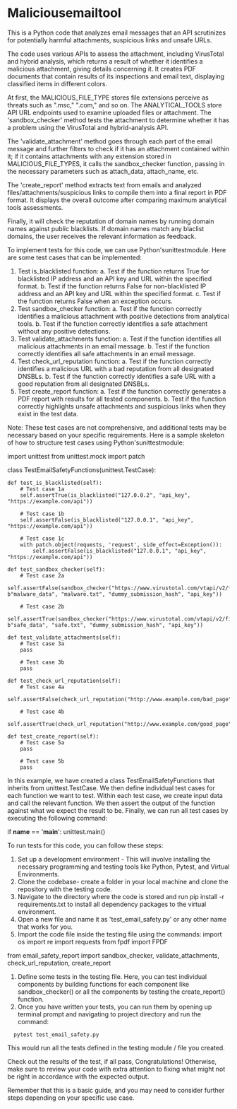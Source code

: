 # Maliciousemailtool
This is a Python code that analyzes email messages that an API scrutinizes for potentially harmful attachments, suspicious links and unsafe URLs.

The code uses various APIs to assess the attachment, including VirusTotal and hybrid analysis, which returns a result of whether it identifies a malicious attachment, giving details concerning it. It creates PDF documents that contain results of its inspections and email text, displaying classified items in different colors.

At first, the MALICIOUS_FILE_TYPE stores file extensions perceive as threats such as ".msc," ".com," and so on. The ANALYTICAL_TOOLS store API URL endpoints used to examine uploaded files or attachment. The 'sandbox_checker' method tests the attachment to determine whether it has a problem using the VirusTotal and hybrid-analysis API.

The 'validate_attachment' method goes through each part of the email message and further filters to check if it has an attachment contained within it; if it contains attachments with any extension stored in MALICIOUS_FILE_TYPES, it calls the sandbox_checker function, passing in the necessary parameters such as attach_data, attach_name, etc.

The 'create_report' method extracts text from emails and analyzed files/attachments/suspicious links to compile them into a final report in PDF format. It displays the overall outcome after comparing maximum analytical tools assessments.

Finally, it will check the reputation of domain names by running domain names against public blacklists. If domain names match any blaclist domains, the user receives the relevant information as feedback.

To implement tests for this code, we can use Python'sunittestmodule. Here are some test cases that can be implemented:
1.	Test is_blacklisted function:
a. Test if the function returns True for blacklisted IP address and an API key and URL within the specified format.
b. Test if the function returns False for non-blacklisted IP address and an API key and URL within the specified format.
c. Test if the function returns False when an exception occurs.
2.	Test sandbox_checker function:
a. Test if the function correctly identifies a malicious attachment with positive detections from analytical tools.
b. Test if the function correctly identifies a safe attachment without any positive detections.
3.	Test validate_attachments function:
a. Test if the function identifies all malicious attachments in an email message.
b. Test if the function correctly identifies all safe attachments in an email message.
4.	Test check_url_reputation function:
a. Test if the function correctly identifies a malicious URL with a bad reputation from all designated DNSBLs.
b. Test if the function correctly identifies a safe URL with a good reputation from all designated DNSBLs.
5.	Test create_report function:
a. Test if the function correctly generates a PDF report with results for all tested components.
b. Test if the function correctly highlights unsafe attachments and suspicious links when they exist in the test data.

Note: These test cases are not comprehensive, and additional tests may be necessary based on your specific requirements.
Here is a sample skeleton of how to structure test cases using Python'sunittestmodule:

import unittest
from unittest.mock import patch

class TestEmailSafetyFunctions(unittest.TestCase):

    def test_is_blacklisted(self):
        # Test case 1a
        self.assertTrue(is_blacklisted("127.0.0.2", "api_key", "https://example.com/api"))

        # Test case 1b
        self.assertFalse(is_blacklisted("127.0.0.1", "api_key", "https://example.com/api"))
 
        # Test case 1c
        with patch.object(requests, 'request', side_effect=Exception()):
            self.assertFalse(is_blacklisted("127.0.0.1", "api_key", "https://example.com/api"))

    def test_sandbox_checker(self):
        # Test case 2a
        self.assertFalse(sandbox_checker("https://www.virustotal.com/vtapi/v2/file/scan", b"malware_data", "malware.txt", "dummy_submission_hash", "api_key"))

        # Test case 2b
        self.assertTrue(sandbox_checker("https://www.virustotal.com/vtapi/v2/file/scan", b"safe_data", "safe.txt", "dummy_submission_hash", "api_key"))

    def test_validate_attachments(self):
        # Test case 3a
        pass
      
        # Test case 3b
        pass

    def test_check_url_reputation(self):
        # Test case 4a
        self.assertFalse(check_url_reputation("http://www.example.com/bad_page"))

        # Test case 4b
        self.assertTrue(check_url_reputation("http://www.example.com/good_page"))

    def test_create_report(self):
        # Test case 5a
        pass

        # Test case 5b
        pass

In this example, we have created a class TestEmailSafetyFunctions that inherits from unittest.TestCase. We then define individual test cases for each function we want to test. Within each test case, we create input data and call the relevant function. We then assert the output of the function against what we expect the result to be.
Finally, we can run all test cases by executing the following command:

if __name__ == '__main__':
    unittest.main()


To run tests for this code, you can follow these steps:
1.	Set up a development environment - This will involve installing the necessary programming and testing tools like Python, Pytest, and Virtual Environments.
2.	Clone the codebase- create a folder in your local machine and clone the repository with the testing code.
3.	Navigate to the directory where the code is stored and run pip install -r requirements.txt to install all dependency packages to the virtual environment.
4.	Open a new file and name it as 'test_email_safety.py' or any other name that works for you.
5.	Import the code file inside the testing file using the commands:
import os 
 import re
 import requests
 from fpdf import FPDF

 from email_safety_report import sandbox_checker, validate_attachments, check_url_reputation, create_report

1.	Define some tests in the testing file. Here, you can test individual components by building functions for each component like sandbox_checker() or all the components by testing the create_report() function.
2.	Once you have written your tests, you can run them by opening up terminal prompt and navigating to project directory and run the command:
```
  pytest test_email_safety.py
  ```
This would run all the tests defined in the testing module / file you created.

Check out the results of the test, if all pass, Congratulations! Otherwise, make sure to review your code with extra attention to fixing what might not be right in accordance with the expected output.

Remember that this is a basic guide, and you may need to consider further steps depending on your specific use case.



